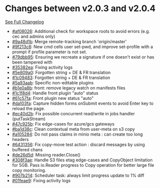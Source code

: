 # Changes between v2.0.3 and v2.0.4

[See Full Changelog](https://github.com/pydio/cells/compare/v2.0.3...v2.0.4)

- [#af08026](https://github.com/pydio/cells/commit/af080263c9c4812591c7b9ece07d1bbb087cc205): Additional check for workspace roots to avoid errors (e.g. cec and admins only)
- [#9a48d1b](https://github.com/pydio/cells/commit/9a48d1b7a6c5c7dee18ef9b1f77db91e5a464365): Merge remote-tracking branch 'origin/master'
- [#9f213c8](https://github.com/pydio/cells/commit/9f213c8eda2406284e497bae61e30c91ff1c86ad): New cmd cells user set-pwd, and improve set-profile with a prompt if profile parameter is not set.
- [#79dbb95](https://github.com/pydio/cells/commit/79dbb9589f0eb32581763fc2fec17aae2682df60): Ensuring we recreate a signature if one doesn't exist or has been tampered with
- [#35382ea](https://github.com/pydio/cells/commit/35382ea9dc1466c7826acf029c348de864103a23): Fixing activity logs
- [#5e809a0](https://github.com/pydio/cells/commit/5e809a0cae931fb712f0f390f35dcbb91af5598b): Forgotten string + DE & FR translation
- [#1c09483](https://github.com/pydio/cells/commit/1c094833190cd011453efa7736f718ee38dc3b62): Forgotten string + DE & FR translation
- [#5a93aab](https://github.com/pydio/cells/commit/5a93aab5d72826feb529867ebd6c784e06a33922): Specific non-editable plugins
- [#b1e0a8b](https://github.com/pydio/cells/commit/b1e0a8b86a61f1b59af5f5f04b331902dbdac6c2): front: remove legacy watch on manifests files
- [#1c1f8d4](https://github.com/pydio/cells/commit/1c1f8d446458f84802eeef8d75069f1fd4ecabc5): Handle front plugin "auto" status
- [#61c57fa](https://github.com/pydio/cells/commit/61c57fae118adc2bd798d27e2c2c29a6b56fb957): Front plugin new status "auto"
- [#da103fa](https://github.com/pydio/cells/commit/da103fa981af42c9c9313d69fc5e30a031376ead): Capture hidden forms onSubmit events to avoid Enter key to reload the page.
- [#ec40d2b](https://github.com/pydio/cells/commit/ec40d2bac0d2bc22a570ff667967f475420a2d91): Fix possible concurrent read/write in jobs handler (putTaskStream)
- [#47c925b](https://github.com/pydio/cells/commit/47c925b49d9bed6148ca974aa73a0a64561b4ec5): Fix edge-cases for azure/gcs gateways
- [#ba1d38c](https://github.com/pydio/cells/commit/ba1d38cd166e0f1391363aba07263af7e8a7094b): Clean contextual meta from user-meta on s3 copy
- [#a105284](https://github.com/pydio/cells/commit/a105284fdc80aad8c7ec269c5420cc6db43d3f54): Do not pass claims in minio meta : can create too long headers
- [#6431356](https://github.com/pydio/cells/commit/6431356ad10eaab7bbee6e59f1d59f870f1fc6b3): Fix copy-move test action : discard messages by using buffered chans
- [#de26d5d](https://github.com/pydio/cells/commit/de26d5d0f5979ab3d42edaf21523d6c84f727eed): Missing reader.Close()
- [#308f3ae](https://github.com/pydio/cells/commit/308f3ae2aa7870faa4f1c14a9fc7f3900eb0e7a7): Handle S3 files etag edge-cases and CopyObject limitation for 5GB. Pass io.Reader progress to Copy operation for better large file copy monitoring.
- [#907b214](https://github.com/pydio/cells/commit/907b214ed5adf877a28aafa69f0f2486862f17ef): Scheduler task: always limit progress update to 1% diff
- [#01feae9](https://github.com/pydio/cells/commit/01feae9f8c41ce6981202d6bbd88c2c1a227348a): Fixing activity logs

